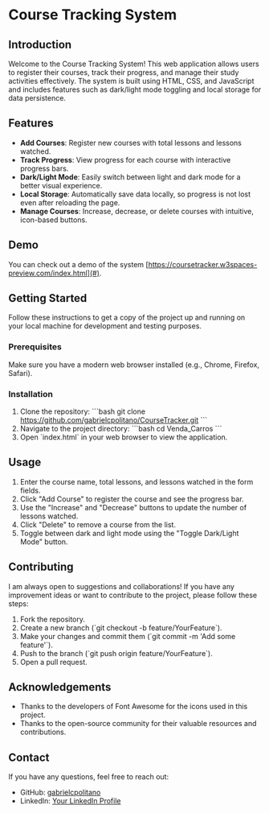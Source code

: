 
# Course Tracking System

## Introduction
Welcome to the Course Tracking System! This web application allows users to register their courses, track their progress, and manage their study activities effectively. The system is built using HTML, CSS, and JavaScript and includes features such as dark/light mode toggling and local storage for data persistence.

## Features
- **Add Courses**: Register new courses with total lessons and lessons watched.
- **Track Progress**: View progress for each course with interactive progress bars.
- **Dark/Light Mode**: Easily switch between light and dark mode for a better visual experience.
- **Local Storage**: Automatically save data locally, so progress is not lost even after reloading the page.
- **Manage Courses**: Increase, decrease, or delete courses with intuitive, icon-based buttons.

## Demo
You can check out a demo of the system [https://coursetracker.w3spaces-preview.com/index.html](#).

## Getting Started
Follow these instructions to get a copy of the project up and running on your local machine for development and testing purposes.

### Prerequisites
Make sure you have a modern web browser installed (e.g., Chrome, Firefox, Safari).

### Installation
1. Clone the repository:
   \`\`\`bash
   git clone https://github.com/gabrielcpolitano/CourseTracker.git
   \`\`\`
2. Navigate to the project directory:
   \`\`\`bash
   cd Venda_Carros
   \`\`\`
3. Open \`index.html\` in your web browser to view the application.

## Usage
1. Enter the course name, total lessons, and lessons watched in the form fields.
2. Click "Add Course" to register the course and see the progress bar.
3. Use the "Increase" and "Decrease" buttons to update the number of lessons watched.
4. Click "Delete" to remove a course from the list.
5. Toggle between dark and light mode using the "Toggle Dark/Light Mode" button.

## Contributing
I am always open to suggestions and collaborations! If you have any improvement ideas or want to contribute to the project, please follow these steps:
1. Fork the repository.
2. Create a new branch (\`git checkout -b feature/YourFeature\`).
3. Make your changes and commit them (\`git commit -m 'Add some feature'\`).
4. Push to the branch (\`git push origin feature/YourFeature\`).
5. Open a pull request.

## Acknowledgements
- Thanks to the developers of Font Awesome for the icons used in this project.
- Thanks to the open-source community for their valuable resources and contributions.

## Contact
If you have any questions, feel free to reach out:
- GitHub: [gabrielcpolitano](https://github.com/gabrielcpolitano)
- LinkedIn: [Your LinkedIn Profile](#)
